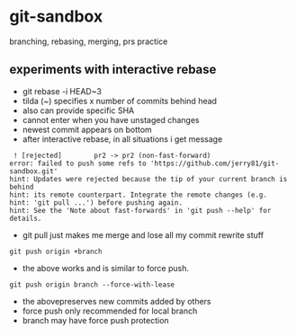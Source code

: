 # git-sandbox
branching, rebasing, merging, prs practice

## experiments with interactive rebase

- git rebase -i HEAD~3
- tilda (~) specifies x number of commits behind head
- also can provide specific SHA
- cannot enter when you have unstaged changes
- newest commit appears on bottom
- after interactive rebase, in all situations i get message
```
 ! [rejected]        pr2 -> pr2 (non-fast-forward)
error: failed to push some refs to 'https://github.com/jerry81/git-sandbox.git'
hint: Updates were rejected because the tip of your current branch is behind
hint: its remote counterpart. Integrate the remote changes (e.g.
hint: 'git pull ...') before pushing again.
hint: See the 'Note about fast-forwards' in 'git push --help' for details.
```
- git pull just makes me merge and lose all my commit rewrite stuff
```
git push origin +branch
```
- the above works and is similar to force push.
```
git push origin branch --force-with-lease
```
- the abovepreserves new commits added by others
- force push only recommended for local branch
- branch may have force push protection